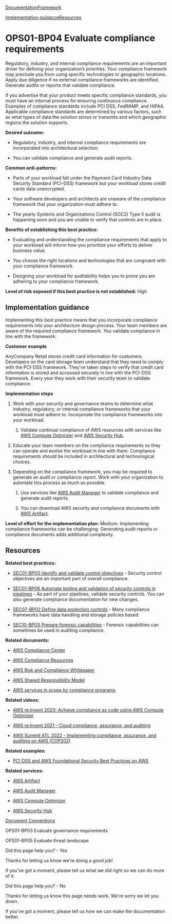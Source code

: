 [Documentation](/index.html)[Framework](welcome.html)

[Implementation guidance](#implementation-guidance)[Resources](#resources)

# OPS01-BP04 Evaluate compliance requirements

Regulatory, industry, and internal compliance requirements are an important driver for defining your organization’s priorities. Your compliance framework may preclude you from using specific technologies or geographic locations. Apply due diligence if no external compliance frameworks are identified. Generate audits or reports that validate compliance.

If you advertise that your product meets specific compliance standards, you must have an internal process for ensuring continuous compliance. Examples of compliance standards include PCI DSS, FedRAMP, and HIPAA. Applicable compliance standards are determined by various factors, such as what types of data the solution stores or transmits and which geographic regions the solution supports.

**Desired outcome:**

* Regulatory, industry, and internal compliance requirements are incorporated into architectural selection.

* You can validate compliance and generate audit reports.

**Common anti-patterns:**

* Parts of your workload fall under the Payment Card Industry Data Security Standard (PCI-DSS) framework but your workload stores credit cards data unencrypted.

* Your software developers and architects are unaware of the compliance framework that your organization must adhere to.

* The yearly Systems and Organizations Control (SOC2) Type II audit is happening soon and you are unable to verify that controls are in place.

**Benefits of establishing this best practice:**

* Evaluating and understanding the compliance requirements that apply to your workload will inform how you prioritize your efforts to deliver business value.

* You choose the right locations and technologies that are congruent with your compliance framework.

* Designing your workload for auditability helps you to prove you are adhering to your compliance framework.

**Level of risk exposed if this best practice is not established:** High

## Implementation guidance

Implementing this best practice means that you incorporate compliance requirements into your architecture design process. Your team members are aware of the required compliance framework. You validate compliance in line with the framework.

**Customer example**

AnyCompany Retail stores credit card information for customers. Developers on the card storage team understand that they need to comply with the PCI-DSS framework. They’ve taken steps to verify that credit card information is stored and accessed securely in line with the PCI-DSS framework. Every year they work with their security team to validate compliance.

**Implementation steps**

1. Work with your security and governance teams to determine what industry, regulatory, or internal compliance frameworks that your workload must adhere to. Incorporate the compliance frameworks into your workload.

   1. Validate continual compliance of AWS resources with services like [AWS Compute Optimizer](https://docs.aws.amazon.com/compute-optimizer/latest/ug/what-is-compute-optimizer.html) and [AWS Security Hub](https://docs.aws.amazon.com/securityhub/latest/userguide/what-is-securityhub.html).

2. Educate your team members on the compliance requirements so they can operate and evolve the workload in line with them. Compliance requirements should be included in architectural and technological choices.

3. Depending on the compliance framework, you may be required to generate an audit or compliance report. Work with your organization to automate this process as much as possible.

   1. Use services like [AWS Audit Manager](https://docs.aws.amazon.com/audit-manager/latest/userguide/what-is.html) to validate compliance and generate audit reports.

   2. You can download AWS security and compliance documents with [AWS Artifact](https://docs.aws.amazon.com/artifact/latest/ug/what-is-aws-artifact.html).

**Level of effort for the implementation plan:** Medium. Implementing compliance frameworks can be challenging. Generating audit reports or compliance documents adds additional complexity.

## Resources

**Related best practices:**

* [SEC01-BP03 Identify and validate control objectives](https://docs.aws.amazon.com/wellarchitected/latest/framework/sec_securely_operate_control_objectives.html) - Security control objectives are an important part of overall compliance.

* [SEC01-BP06 Automate testing and validation of security controls in pipelines](https://docs.aws.amazon.com/wellarchitected/latest/framework/sec_securely_operate_test_validate_pipeline.html) - As part of your pipelines, validate security controls. You can also generate compliance documentation for new changes.

* [SEC07-BP02 Define data protection controls](https://docs.aws.amazon.com/wellarchitected/latest/framework/sec_data_classification_define_protection.html) - Many compliance frameworks have data handling and storage policies based.

* [SEC10-BP03 Prepare forensic capabilities](https://docs.aws.amazon.com/wellarchitected/latest/framework/sec_incident_response_prepare_forensic.html) - Forensic capabilities can sometimes be used in auditing compliance.

**Related documents:**

* [AWS Compliance Center](https://aws.amazon.com/financial-services/security-compliance/compliance-center/)

* [AWS Compliance Resources](https://aws.amazon.com/compliance/resources/)

* [AWS Risk and Compliance Whitepaper](https://docs.aws.amazon.com/whitepapers/latest/aws-risk-and-compliance/welcome.html)

* [AWS Shared Responsibility Model](https://aws.amazon.com/compliance/shared-responsibility-model/)

* [AWS services in scope by compliance programs](https://aws.amazon.com/compliance/services-in-scope/)

**Related videos:**

* [AWS re:Invent 2020: Achieve compliance as code using AWS Compute Optimizer](https://www.youtube.com/watch?v=m8vTwvbzOfw)

* [AWS re:Invent 2021 - Cloud compliance, assurance, and auditing](https://www.youtube.com/watch?v=pdrYGVgb08Y)

* [AWS Summit ATL 2022 - Implementing compliance, assurance, and auditing on AWS (COP202)](https://www.youtube.com/watch?v=i7XrWimhqew)

**Related examples:**

* [PCI DSS and AWS Foundational Security Best Practices on AWS](https://aws.amazon.com/solutions/partners/compliance-pci-fsbp-remediation/)

**Related services:**

* [AWS Artifact](https://docs.aws.amazon.com/artifact/latest/ug/what-is-aws-artifact.html)

* [AWS Audit Manager](https://docs.aws.amazon.com/audit-manager/latest/userguide/what-is.html)

* [AWS Compute Optimizer](https://docs.aws.amazon.com/config/latest/developerguide/WhatIsConfig.html)

* [AWS Security Hub](https://docs.aws.amazon.com/securityhub/latest/userguide/what-is-securityhub.html)


[Document Conventions](/general/latest/gr/docconventions.html)

OPS01-BP03 Evaluate governance requirements

OPS01-BP05 Evaluate threat landscape

Did this page help you? - Yes

Thanks for letting us know we're doing a good job!

If you've got a moment, please tell us what we did right so we can do more of it.

Did this page help you? - No

Thanks for letting us know this page needs work. We're sorry we let you down.

If you've got a moment, please tell us how we can make the documentation better.</awsdocs-view></awsui-app-layout>